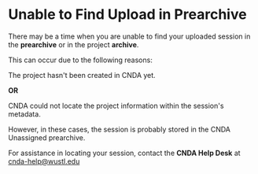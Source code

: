 # Unable to Find Upload in Prearchive

There may be a time when you are unable to find your uploaded session in the **prearchive** or in the project **archive**.

This can occur due to the following reasons:

The project hasn't been created in CNDA yet.

**OR**

CNDA could not locate the project information within the session's metadata.

However, in these cases, the session is probably stored in the CNDA Unassigned prearchive.

For assistance in locating your session, contact the **CNDA Help Desk** at cnda-help@wustl.edu



